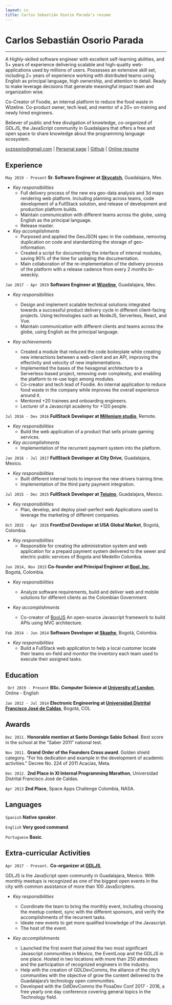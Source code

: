 ```yaml
---
layout: cv
title: Carlos Sebastián Osorio Parada's resume 
---
```

# Carlos Sebastián Osorio Parada
___ 

A Highly-skilled software engineer with excellent self-learning abilities, and  5+ years of experience delivering scalable and high-quality web-applications used by millions of users. Possesses an extensive skill set, including 2+ years of experience working with distributed teams using English as principal language, high ownership, and attention to detail. Ready to make leverage decisions that generate meaningful impact team and organization wise.

Co-Creator of Foodie, an internal platform to reduce the food waste in Wizeline. Co-product owner, tech lead, and mentor of a 20+ on-training and newly hired engineers. 

Believer of public and free divulgation of knowledge, co-organized of GDLJS, the JavaScript community in Guadalajara that offers a free and open space to share knowledge about the programming language ecosystem.


<div id="webaddress">
    <a href="isaac@applesdofall.org">svzosorio@gmail.com</a> | <a href="https://galleto.xyz">Personal page</a> | <a href="https://github.com/sirgalleto">Github</a> | <a href="https://galleto.xyz/resume/">Online resume</a>
</div>


## Experience 

`May 2019 - Present` 
__Sr. Software Engineer at [Skycatch](http://skycatch.com/)__, Guadalajara, Mex.

- _Key responsibilities_
    - Full delivery process of the new era geo-data analysis and 3d maps rendering web platform. Including planning across teams, code development of a FullStack solution, and release of development and production platform builds.  
    - Maintain communication with different teams across the globe, using English as the principal language. 
    - Release master. 
- _Key accomplishments_
    - Purposed and applied the GeoJSON spec in the codebase, removing duplication on code and standardizing the storage of geo-information. 
    - Created a script for documenting the interface of internal modules, saving 90% of the time for updating the documentation. 
    - Main collaboration of the re-implementation of the delivery process of the platform with a release cadence from every 2 months bi-weeckly.

`Jan 2017 - Apr 2019`
__Software Engineer at [Wizeline](http://wizeline.com/)__, Guadalajara, Mex. 

- _Key responsibilities_
    - Design and implement scalable technical solutions integrated towards a successful product delivery cycle in different client-facing projects. Using technologies such as NodeJS, Serverless, React, and Vue.
    - Maintain communication with different clients and teams across the globe, using English as the principal language. 

- _Key achievements_
    - Created a module that reduced the code boilerplate while creating new interactions between a web-client and an API, improving the effectivity and velocity of new implementations. 
    - Implemented the bases of the hexagonal architecture to a Serverless-based project, removing over complexity, and enabling the platform to re-use logic among modules.
    - Co-creator and tech lead of Foodie. An internal application to reduce food waste in the company while improves the overall experience around it.
    - Mentored +20 trainees and onboarding engineers. 
    - Lecturer of a Javascript academy for +120 people. 

`Jul 2016 - Dev 2016` 
__FullStack Developer at [Millenium studio](https://www.linkedin.com/company/millenium-studio/about/)__, Remote.

- _Key responsibilities_
    - Build the web application of a product that sells private gaming services. 
- _Key accomplishments_
    - Implementation of the recurrent payment system into the platform. 

`Jan 2016 - Jul 2017`
__FullStack Developer at City Drive__, Guadalajara, Mexico.

- _Key responsibilities_
    - Built different internal tools to improve the new drivers training time.
    - Implementation of the third party payment integration. 

`Jul 2015 - Dec 2015`
__FullStack Developer at [Tejuino](https://tejuino.mx/)__, Guadalajara, Mexico.

- _Key responsibilities_ 
    - Plan, develop, and deploy pixel-perfect web Applications used to leverage the marketing of different companies.

`Oct 2015 - Apr 2016`
__FrontEnd Developer at USA Global Market__, Bogotá, Colombia.

- _Key responsibilities_
    - Responsible for creating the administration system and web application for a prepaid payment system delivered to the sewer and electric public services of Bogota and Medellin Colombia.

`Jun 2014, Nov 2015`
__Co-founder and Principal Engineer at [Bool. Inc](https://github.com/boolinc)__, Bogotá, Colombia.

- _Key responsibilities_
    - Analyze software requirements, build and deliver web and mobile solutions for different clients as the Colombian Government. 
    
- _Key accomplishments_
    - Co-creator of [BoolJS](https://github.com/BoolJS/booljs) An open-source Javascript framework to build APIs using MVC architecture. 

`Feb 2014 - Jun 2014`
__Software Developer at [Skaphe](http://www.skaphe.com/)__, Bogotá, Colombia.

- _Key responsibilities_
    - Build a FullStack web application to help a local customer locate their teams on-field and monitor the inventory each team used to execute their assigned tasks.


## Education 

` Oct 2019 - Present` 
__BSc. Computer Science at [University of London](https://london.ac.uk/courses/computer-science)__, Online - English

`Jan 2012 - Jul 2014`
__Electronic Engineering at [Universidad Distrital Francisco José de Caldas](https://en.wikipedia.org/wiki/Francisco_Jos%C3%A9_de_Caldas_District_University)__, Bogotá, COL


## Awards 

`Dec 2011.`
__Honorable mention at Santo Domingo Sabio School__. Best score in the school at the “Saber 2011” national test.

`Nov 2011.`
__Grand Order of the Founders Cross award__. Golden shield category. "For his dedication and example in the development of academic activities." Decree No. 224 of 2011 Acacías, Meta.

`Dec 2012.`
__2nd Place in XI Internal Programming Marathon__, Universidad Distrital Francisco José de Caldas.

`Apr 2013` 
__2nd Place__, Space Apps Challenge Colombia, NASA.

## Languages 

`Spanish`
__Native speaker__. 

`English`
__Very good command__. 

`Portuguese` 
__Basic__. 

## Extra-curricular Activities 

`Apr 2017 - Present.`
__Co-organizer at [GDLJS](https://www.meetup.com/Guadalajara-JS/)__, 

GDLJS is the JavaScript open community in Guadalajara, Mexico. With monthly meetups is recognized as one of the biggest open events in the city with common assistance of more than 100 JavaScripters.

- _Key responsibilities_
    - Coordinate the team to bring the monthly event, including choosing the meetup content, sync with the different sponsors, and verify the accomplishments of the recurrent tasks.  
    - Ideate new events to get more qualified knowledge of the Javascript. 
    - The host of the event. 

- _Key accomplishments_
    - Launched the first event that joined the two most significant Javascript communities in Mexico, the EventLoop and the GDLJS in one place. Hosted in two locations with more than 250 attendees and the participation of recognized engineers in the industry. 
    - Help with the creation of GDLDevComms, the alliance of the city’s communities with the objective of grow the content delivered to the Guadalajara’s technology open communities. 
    - Developed with the GdlDevComms the PosaDev Conf 2017 - 2018, a free yearly one day conference covering general topics in the Technology field. 

<!-- ### Footer

Last updated: October 2020- -->

